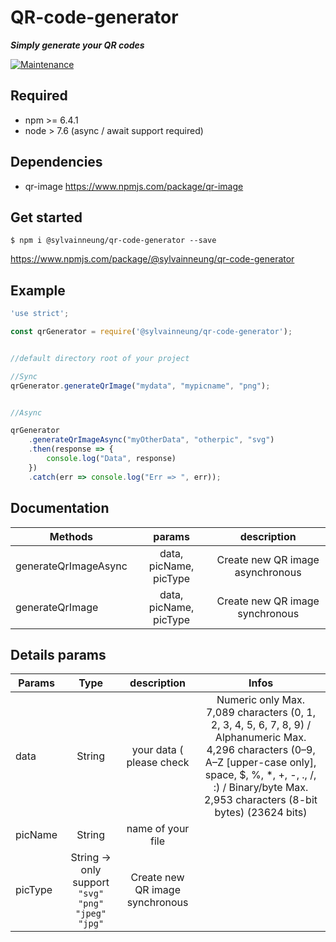 # QR-code-generator

***Simply generate your QR codes***

[![Maintenance](https://img.shields.io/badge/Maintained%3F-yes-green.svg)](https://github.com/sylvainSUPINTERNET/qr-code-generator/commits/master)

## Required
  <ul>
      <li>npm >= 6.4.1</li>
      <li>node > 7.6 (async / await support required)</li>
  </ul>

## Dependencies
<ul>
  <li>qr-image <a href="https://www.npmjs.com/package/qr-image">https://www.npmjs.com/package/qr-image</a></li>
</ul>


## Get started

    $ npm i @sylvainneung/qr-code-generator --save



<a href="https://www.npmjs.com/package/@sylvainneung/qr-code-generator">https://www.npmjs.com/package/@sylvainneung/qr-code-generator</a>

## Example

``` javascript
'use strict';

const qrGenerator = require('@sylvainneung/qr-code-generator');


//default directory root of your project

//Sync
qrGenerator.generateQrImage("mydata", "mypicname", "png");


//Async

qrGenerator
    .generateQrImageAsync("myOtherData", "otherpic", "svg")
    .then(response => {
        console.log("Data", response)
    })
    .catch(err => console.log("Err => ", err));
```


## Documentation

| Methods       | params        | description    |
| ------------- |:-------------:| :---------:|
| generateQrImageAsync     | data, picName, picType | Create new QR image asynchronous     |
| generateQrImage     | data, picName, picType   | Create new QR image synchronous


## Details params

| Params       | Type        | description    | Infos |
| ------------- |:-------------:| :---------:| :---------:|
| data     | String | your data ( please check  |     Numeric only    Max. 7,089 characters (0, 1, 2, 3, 4, 5, 6, 7, 8, 9) / Alphanumeric    Max. 4,296 characters (0–9, A–Z [upper-case only], space, $, %, *, +, -, ., /, :) / Binary/byte     Max. 2,953 characters (8-bit bytes) (23624 bits)
| picName     | String  | name of your file | |
| picType     | String -> only support <code>"svg"</code> <code>"png"</code> <code>"jpeg"</code> <code>"jpg"</code>  | Create new QR image synchronous  | |